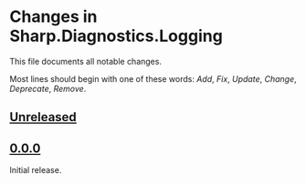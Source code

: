 # Changes in Sharp.Diagnostics.Logging
This file documents all notable changes.

Most lines should begin with one of these words:
*Add*, *Fix*, *Update*, *Change*, *Deprecate*, *Remove*.

## [Unreleased](https://github.com/sharpjs/Sharp.Diagnostics.Logging/compare/v0.0.0...HEAD)

## [0.0.0](https://github.com/sharpjs/Sharp.Diagnostics.Logging/tree/v0.0.0)
Initial release.
